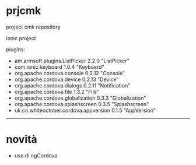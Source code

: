 # prjcmk
project cmk repository

ionic project

plugins:
- am.armsoft.plugins.ListPicker 2.2.0 "ListPicker"
- com.ionic.keyboard 1.0.4 "Keyboard"
- org.apache.cordova.console 0.2.12 "Console"
- org.apache.cordova.device 0.2.13 "Device"
- org.apache.cordova.dialogs 0.2.11 "Notification"
- org.apache.cordova.file 1.3.2 "File"
- org.apache.cordova.globalization 0.3.3 "Globalization"
- org.apache.cordova.splashscreen 0.3.5 "Splashscreen"
- uk.co.whiteoctober.cordova.appversion 0.1.5 "AppVersion"

---

# novità
- uso di ngCordova 
